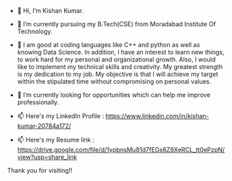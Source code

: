 - 👋 Hi, I’m Kishan Kumar.
- 💞️ I’m currently pursuing my B.Tech(CSE) from Moradabad Institute Of Technology.
- 👀 I am good at coding languages like C++ and python as well as knowing Data Science. In addition, I have an interest to learn new things, to work hard for my personal and organizational growth. Also, I would like to implement my technical skills and creativity. My greatest strength is my dedication to my job. My objective is that I will achieve my target within the stipulated time without compromising on personal values.
- 🌱 I’m currently looking for opportunities which can help me improve professionally.

- 📫 Here's my LinkedIn Profile : https://www.linkedin.com/in/kishan-kumar-20784a172/
- 📫 Here's my Resume link : https://drive.google.com/file/d/1ypbnsMu81d7fEGs6Z8XeRCL_tt0ePzpN/view?usp=share_link

Thank you for visiting!!


<!---
KishanKumar3/KishanKumar3 is a ✨ special ✨ repository because its `README.md` (this file) appears on your GitHub profile.
You can click the Preview link to take a look at your changes.
--->
